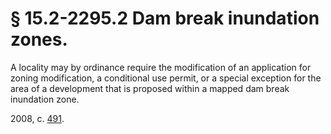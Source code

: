 # § 15.2-2295.2 Dam break inundation zones.

<p>A locality may by ordinance require the modification of an application for zoning modification, a conditional use permit, or a special exception for the area of a development that is proposed within a mapped dam break inundation zone.</p><p>2008, c. <a href='http://lis.virginia.gov/cgi-bin/legp604.exe?081+ful+CHAP0491'>491</a>.</p>